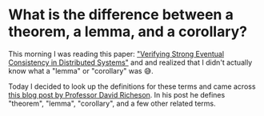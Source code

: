 # What is the difference between a theorem, a lemma, and a corollary?

This morning I was reading this paper: ["Verifying Strong Eventual Consistency in Distributed Systems"](https://arxiv.org/pdf/1707.01747.pdf) and and realized that I didn't actually know what a "lemma" or "corollary" was 😅.

Today I decided to look up the definitions for these terms and came across [this blog post by  Professor David Richeson](https://divisbyzero.com/2008/09/22/what-is-the-difference-between-a-theorem-a-lemma-and-a-corollary/). In his post he defines "theorem", "lemma", "corollary", and a few other related terms.
